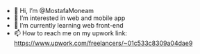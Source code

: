 - 👋 Hi, I’m @MostafaMoneam
- 👀 I’m interested in web and mobile app
- 🌱 I’m currently learning web front-end 
- 📫 How to reach me on my upwork link:
https://www.upwork.com/freelancers/~01c533c8309a04dae9

<!---
MostafaMoneam/MostafaMoneam is a ✨ special ✨ repository because its `README.md` (this file) appears on your GitHub profile.
You can click the Preview link to take a look at your changes.
--->
